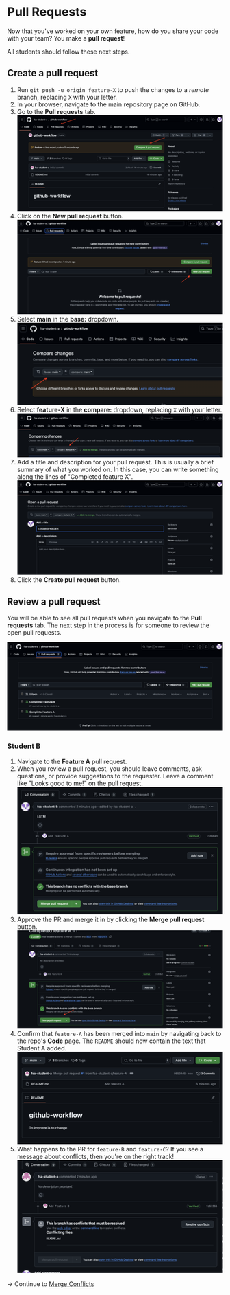 # Pull Requests

Now that you've worked on your own feature, how do you share your code with your team? You make a **pull request**!

All students should follow these next steps.

## Create a pull request

1. Run `git push -u origin feature-X` to push the changes to a _remote_ branch, replacing `X` with your letter.
2. In your browser, navigate to the main repository page on GitHub.
3. Go to the **Pull requests** tab.
   ![](/images/03-pull_requests/1.png)
4. Click on the **New pull request** button.
   ![](/images/03-pull_requests/2.png)
5. Select **main** in the **base:** dropdown.
   ![](/images/03-pull_requests/3.png)
6. Select **feature-X** in the **compare:** dropdown, replacing `X` with your letter.
   ![](/images/03-pull_requests/4.png)
7. Add a title and description for your pull request. This is usually a brief summary of what you worked on. In this case, you can write something along the lines of "Completed feature X".
   ![](/images/03-pull_requests/5.png)
8. Click the **Create pull request** button.

## Review a pull request

You will be able to see all pull requests when you navigate to the **Pull requests** tab. The next step in the process is for someone to review the open pull requests.

![](/images/03-pull_requests/6.png)

### Student B

1. Navigate to the **Feature A** pull request.
2. When you review a pull request, you should leave comments, ask questions, or provide suggestions to the requester. Leave a comment like "Looks good to me!" on the pull request.
   ![](/images/03-pull_requests/7.png)
3. Approve the PR and merge it in by clicking the **Merge pull request** button.
   ![](/images/03-pull_requests/8.png)
4. Confirm that `feature-A` has been merged into `main` by navigating back to the repo's **Code** page. The `README` should now contain the text that Student A added.
   ![](/images/03-pull_requests/9.png)
5. What happens to the PR for `feature-B` and `feature-C`? If you see a message about conflicts, then you're on the right track!
   ![](/images/03-pull_requests/10.png)

→ Continue to [Merge Conflicts](/sections/04-merge_conflicts.md)
